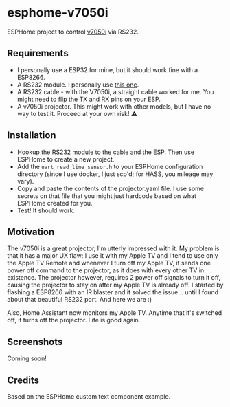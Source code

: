 # esphome-v7050i
ESPHome project to control [v7050i](https://www.benq.com/en-us/projector/laser-tv-projector/v7050i.html) via RS232.

## Requirements
- I personally use a ESP32 for mine, but it should work fine with a ESP8266.
- A RS232 module. I personally use [this one](https://www.amazon.com/gp/product/B00LPK0Z9A/ref=ppx_yo_dt_b_asin_title_o05_s01?ie=UTF8&psc=1).
- A RS232 cable - with the V7050i, a straight cable worked for me. You might need to flip the TX and RX pins on your ESP.
- A v7050i projector. This might work with other models, but I have no way to test it. Proceed at your own risk! ⚠️ 

## Installation

- Hookup the RS232 module to the cable and the ESP. Then use ESPHome to create a new project. 
- Add the `uart_read_line_sensor.h` to your ESPHome configuration directory (since I use docker, I just scp'd; for HASS, you mileage may vary).
- Copy and paste the contents of the projector.yaml file. I use some secrets on that file that you might just hardcode based on what ESPHome created for you.
- Test! It should work.

## Motivation
The v7050i is a great projector, I'm utterly impressed with it. My problem is that it has a major UX flaw: I use it with my Apple TV and I tend to use only the Apple TV Remote and whenever I turn off my Apple TV, it sends one power off command to the projector, as it does with every other TV in existence. The projector however, requires 2 power off signals to turn it off, causing the projector to stay on after my Apple TV is already off. I started by flashing a ESP8266 with an IR blaster and it solved the issue... until I found about that beautiful RS232 port. And here we are :) 

Also, Home Assistant now monitors my Apple TV. Anytime that it's switched off, it turns off the projector. Life is good again.

## Screenshots

Coming soon!

## Credits

Based on the ESPHome custom text component example. 
